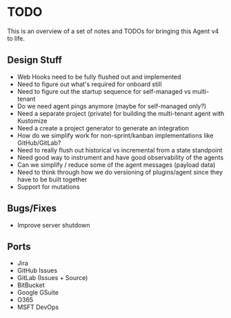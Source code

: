 # TODO

This is an overview of a set of notes and TODOs for bringing this Agent v4 to life.

## Design Stuff

- Web Hooks need to be fully flushed out and implemented
- Need to figure out what's required for onboard still
- Need to figure out the startup sequence for self-managed vs multi-tenant
- Do we need agent pings anymore (maybe for self-managed only?)
- Need a separate project (private) for building the multi-tenant agent with Kustomize
- Need a create a project generator to generate an integration
- How do we simplify work for non-sprint/kanban implementations like GitHub/GitLab?
- Need to really flush out historical vs incremental from a state standpoint
- Need good way to instrument and have good observability of the agents
- Can we simplify / reduce some of the agent messages (payload data)
- Need to think through how we do versioning of plugins/agent since they have to be built together
- Support for mutations

## Bugs/Fixes

- Improve server shutdown

## Ports

- Jira
- GitHub Issues
- GitLab (Issues + Source)
- BitBucket
- Google GSuite
- O365
- MSFT DevOps
